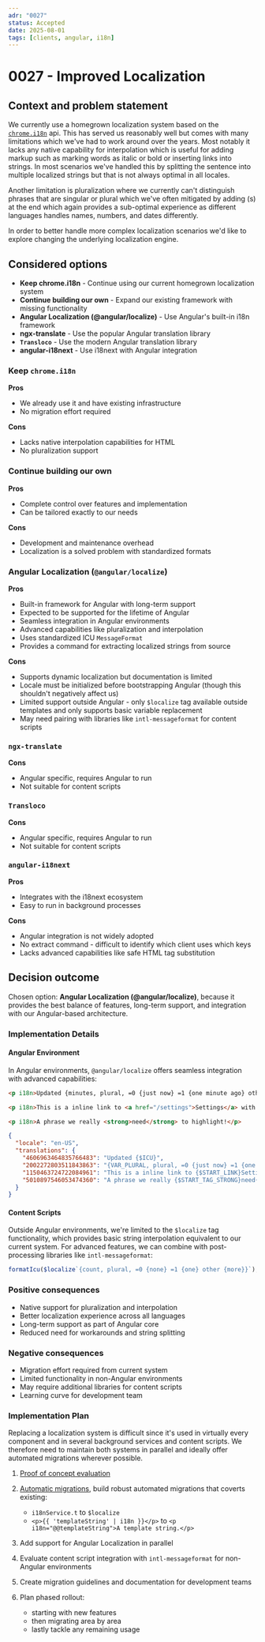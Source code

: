 ```yaml
---
adr: "0027"
status: Accepted
date: 2025-08-01
tags: [clients, angular, i18n]
---
```


# 0027 - Improved Localization

<AdrTable frontMatter={frontMatter}></AdrTable>

## Context and problem statement

We currently use a homegrown localization system based on the
[`chrome.i18n`](https://developer.chrome.com/docs/extensions/reference/api/i18n) api. This has
served us reasonably well but comes with many limitations which we've had to work around over the
years. Most notably it lacks any native capability for interpolation which is useful for adding
markup such as marking words as italic or bold or inserting links into strings. In most scenarios
we've handled this by splitting the sentence into multiple localized strings but that is not always
optimal in all locales.

Another limitation is pluralization where we currently can't distinguish phrases that are singular
or plural which we've often mitigated by adding (s) at the end which again provides a sub-optimal
experience as different languages handles names, numbers, and dates differently.

In order to better handle more complex localization scenarios we'd like to explore changing the
underlying localization engine.

## Considered options

- **Keep chrome.i18n** - Continue using our current homegrown localization system
- **Continue building our own** - Expand our existing framework with missing functionality
- **Angular Localization (@angular/localize)** - Use Angular's built-in i18n framework
- **ngx-translate** - Use the popular Angular translation library
- **`Transloco`** - Use the modern Angular translation library
- **angular-i18next** - Use i18next with Angular integration

### Keep `chrome.i18n`

**Pros**

- We already use it and have existing infrastructure
- No migration effort required

**Cons**

- Lacks native interpolation capabilities for HTML
- No pluralization support

### Continue building our own

**Pros**

- Complete control over features and implementation
- Can be tailored exactly to our needs

**Cons**

- Development and maintenance overhead
- Localization is a solved problem with standardized formats

### Angular Localization (`@angular/localize`)

**Pros**

- Built-in framework for Angular with long-term support
- Expected to be supported for the lifetime of Angular
- Seamless integration in Angular environments
- Advanced capabilities like pluralization and interpolation
- Uses standardized ICU `MessageFormat`
- Provides a command for extracting localized strings from source

**Cons**

- Supports dynamic localization but documentation is limited
- Locale must be initialized before bootstrapping Angular (though this shouldn't negatively affect
  us)
- Limited support outside Angular - only `$localize` tag available outside templates and only
  supports basic variable replacement
- May need pairing with libraries like `intl-messageformat` for content scripts

### `ngx-translate`

**Cons**

- Angular specific, requires Angular to run
- Not suitable for content scripts

### `Transloco`

**Cons**

- Angular specific, requires Angular to run
- Not suitable for content scripts

### `angular-i18next`

**Pros**

- Integrates with the i18next ecosystem
- Easy to run in background processes

**Cons**

- Angular integration is not widely adopted
- No extract command - difficult to identify which client uses which keys
- Lacks advanced capabilities like safe HTML tag substitution

## Decision outcome

Chosen option: **Angular Localization (@angular/localize)**, because it provides the best balance of
features, long-term support, and integration with our Angular-based architecture.

### Implementation Details

#### Angular Environment

In Angular environments, `@angular/localize` offers seamless integration with advanced capabilities:

```html
<p i18n>Updated {minutes, plural, =0 {just now} =1 {one minute ago} other {{{ 5 }} minutes ago}}</p>

<p i18n>This is a inline link to <a href="/settings">Settings</a> with text before and after.</p>

<p i18n>A phrase we really <strong>need</strong> to highlight!</p>
```

```json
{
  "locale": "en-US",
  "translations": {
    "4606963464835766483": "Updated {$ICU}",
    "2002272803511843863": "{VAR_PLURAL, plural, =0 {just now} =1 {one minute ago} other {{INTERPOLATION} minutes ago}}",
    "1150463724722084961": "This is a inline link to {$START_LINK}Settings{$CLOSE_LINK} with text before and after.",
    "5010897546053474360": "A phrase we really {$START_TAG_STRONG}need{$CLOSE_TAG_STRONG} to highlight!"
  }
}
```

#### Content Scripts

Outside Angular environments, we're limited to the `$localize` tag functionality, which provides
basic string interpolation equivalent to our current system. For advanced features, we can combine
with post-processing libraries like `intl-messageformat`:

```typescript
formatIcu($localize`{count, plural, =0 {none} =1 {one} other {more}}`);
```

### Positive consequences

- Native support for pluralization and interpolation
- Better localization experience across all languages
- Long-term support as part of Angular core
- Reduced need for workarounds and string splitting

### Negative consequences

- Migration effort required from current system
- Limited functionality in non-Angular environments
- May require additional libraries for content scripts
- Learning curve for development team

### Implementation Plan

Replacing a localization system is difficult since it's used in virtually every component and in
several background services and content scripts. We therefore need to maintain both systems in
parallel and ideally offer automated migrations wherever possible.

1. [Proof of concept evaluation](https://github.com/bitwarden/clients/pull/13737)
2. [Automatic migrations](https://github.com/bitwarden/clients/tree/arch/localization-migrators),
   build robust automated migrations that coverts existing:
   - `i18nService.t` to `$localize`
   - `<p>{{ 'templateString' | i18n }}</p>` to `<p i18n="@@templateString">A template string.</p>`

3. Add support for Angular Localization in parallel
4. Evaluate content script integration with `intl-messageformat` for non-Angular environments
5. Create migration guidelines and documentation for development teams
6. Plan phased rollout:
   - starting with new features
   - then migrating area by area
   - lastly tackle any remaining usage
